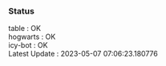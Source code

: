 ### Status


table : OK  
hogwarts : OK  
icy-bot : OK  
Latest Update : 2023-05-07 07:06:23.180776
